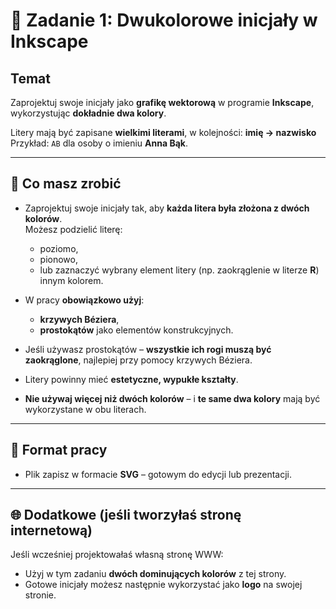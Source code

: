 # 🎨 Zadanie 1: Dwukolorowe inicjały w Inkscape

## Temat
Zaprojektuj swoje inicjały jako **grafikę wektorową** w programie **Inkscape**, wykorzystując **dokładnie dwa kolory**.

Litery mają być zapisane **wielkimi literami**, w kolejności: **imię → nazwisko**  
Przykład: `AB` dla osoby o imieniu **Anna Bąk**.

---

## 🔹 Co masz zrobić

- Zaprojektuj swoje inicjały tak, aby **każda litera była złożona z dwóch kolorów**.  
  Możesz podzielić literę:
  - poziomo,  
  - pionowo,  
  - lub zaznaczyć wybrany element litery (np. zaokrąglenie w literze **R**) innym kolorem.

- W pracy **obowiązkowo użyj**:
  - **krzywych Béziera**,
  - **prostokątów** jako elementów konstrukcyjnych.

- Jeśli używasz prostokątów – **wszystkie ich rogi muszą być zaokrąglone**, najlepiej przy pomocy krzywych Béziera.

- Litery powinny mieć **estetyczne, wypukłe kształty**.

- **Nie używaj więcej niż dwóch kolorów** – i **te same dwa kolory** mają być wykorzystane w obu literach.

---

## 💾 Format pracy

- Plik zapisz w formacie **SVG** – gotowym do edycji lub prezentacji.

---

## 🌐 Dodatkowe (jeśli tworzyłaś stronę internetową)

Jeśli wcześniej projektowałaś własną stronę WWW:
- Użyj w tym zadaniu **dwóch dominujących kolorów** z tej strony.
- Gotowe inicjały możesz następnie wykorzystać jako **logo** na swojej stronie.


